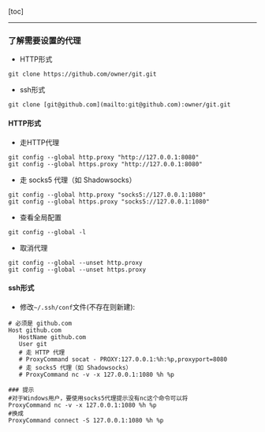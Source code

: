 [toc]

---------

### 了解需要设置的代理

- HTTP形式

`git clone https://github.com/owner/git.git`

- ssh形式

`git clone [git@github.com](mailto:git@github.com):owner/git.git`

#### HTTP形式

- 走HTTP代理

```shell
git config --global http.proxy "http://127.0.0.1:8080"
git config --global https.proxy "http://127.0.0.1:8080"
```



- 走 socks5 代理（如 Shadowsocks）

```shell
git config --global http.proxy "socks5://127.0.0.1:1080"
git config --global https.proxy "socks5://127.0.0.1:1080"
```

- 查看全局配置

```shell
git config --global -l
```

- 取消代理

```shell
git config --global --unset http.proxy
git config --global --unset https.proxy
```

#### ssh形式

- 修改`~/.ssh/conf`文件(不存在则新建):

```shell
# 必须是 github.com
Host github.com
   HostName github.com
   User git
   # 走 HTTP 代理
   # ProxyCommand socat - PROXY:127.0.0.1:%h:%p,proxyport=8080
   # 走 socks5 代理（如 Shadowsocks）
   # ProxyCommand nc -v -x 127.0.0.1:1080 %h %p
   
### 提示
#对于Windows用户，要使用socks5代理提示没有nc这个命令可以将
ProxyCommand nc -v -x 127.0.0.1:1080 %h %p
#换成
ProxyCommand connect -S 127.0.0.1:1080 %h %p
```


